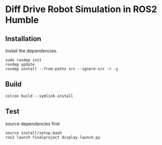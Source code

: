 # Diff Drive Robot Simulation in ROS2 Humble

## Installation

Install the dependencies.

```
sudo rosdep init
rosdep update
rosdep install --from-paths src --ignore-src -r -y
```

## Build

```
colcon build --symlink-install
```

## Test

source dependencies first

```
source install/setup.bash
ros2 launch finalproject display.launch.py
```
